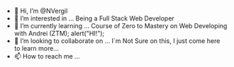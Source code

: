 - 👋 Hi, I’m @NVergil
- 👀 I’m interested in ... Being a Full Stack Web Developer
- 🌱 I’m currently learning ... Course of Zero to Mastery on Web Developing
with Andrei (ZTM); alert("HI!");
- 💞️ I’m looking to collaborate on ... I´m Not Sure on this, I just come here to learn more...
- 📫 How to reach me ...

<!---
NVergil/NVergil is a ✨ special ✨ repository because its `README.md` (this file) appears on your GitHub profile.
You can click the Preview link to take a look at your changes.
--->
